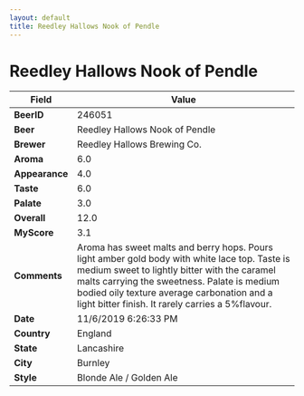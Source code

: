 ```yaml
---
layout: default
title: Reedley Hallows Nook of Pendle
---
```


# Reedley Hallows Nook of Pendle

| Field         | Value     |
|---------------|-----------|
| **BeerID** | 246051 |
| **Beer** | Reedley Hallows Nook of Pendle |
| **Brewer** | Reedley Hallows Brewing Co. |
| **Aroma** | 6.0 |
| **Appearance** | 4.0 |
| **Taste** | 6.0 |
| **Palate** | 3.0 |
| **Overall** | 12.0 |
| **MyScore** | 3.1 |
| **Comments** | Aroma has sweet malts and berry hops. Pours light amber gold body with white lace top. Taste is medium sweet to lightly bitter with the caramel malts carrying the sweetness. Palate is medium bodied oily texture average carbonation and a light bitter finish. It rarely carries a 5%flavour. |
| **Date** | 11/6/2019 6:26:33 PM |
| **Country** | England |
| **State** | Lancashire |
| **City** | Burnley |
| **Style** | Blonde Ale / Golden Ale |
